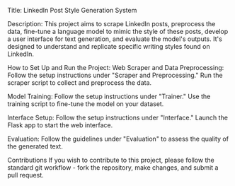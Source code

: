 Title:
LinkedIn Post Style Generation System

Description:
This project aims to scrape LinkedIn posts, preprocess the data, fine-tune a language model to mimic the style of these posts, develop a user interface for text generation, and evaluate the model's outputs. It's designed to understand and replicate specific writing styles found on LinkedIn.

How to Set Up and Run the Project:
Web Scraper and Data Preprocessing: Follow the setup instructions under "Scraper and Preprocessing." Run the scraper script to collect and preprocess the data.

Model Training: Follow the setup instructions under "Trainer." Use the training script to fine-tune the model on your dataset.

Interface Setup: Follow the setup instructions under "Interface." Launch the Flask app to start the web interface.

Evaluation: Follow the guidelines under "Evaluation" to assess the quality of the generated text.

Contributions
If you wish to contribute to this project, please follow the standard git workflow - fork the repository, make changes, and submit a pull request.

